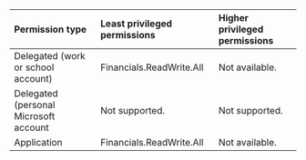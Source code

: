 |Permission type|Least privileged permissions|Higher privileged permissions|
|:---|:---|:---|
|Delegated (work or school account)|Financials.ReadWrite.All|Not available.|
|Delegated (personal Microsoft account|Not supported.|Not supported.|
|Application|Financials.ReadWrite.All|Not available.|